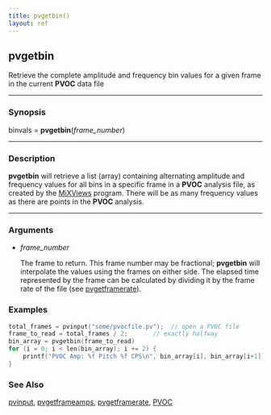 ```yaml
---
title: pvgetbin()
layout: ref
---
```


## pvgetbin

Retrieve the complete amplitude and frequency bin values for a given frame in the current **PVOC** data file

-----

### Synopsis

binvals = **pvgetbin**(*frame\_number*)

-----

### Description

**pvgetbin** will retrieve a list (array) containing alternating amplitude and frequency values for all bins in a specific frame in a **PVOC** analysis file, as created by the
[MiXViews](http://music.columbia.edu/~doug/MixViews/MiXViews.html)
program.  There will be as many frequency values as there are points in the **PVOC** analysis.

-----

### Arguments

- *frame\_number*

	The frame to return.  This frame number may be fractional; **pvgetbin** will interpolate the values using the frames on either side.  The elapsed time represented by the frame can be calculated by dividing it by the frame rate of the file (see [pvgetframerate](pvgetframerate.html)).

### Examples

```cpp
total_frames = pvinput("some/pvocfile.pv");  // open a PVOC file
frame_to_read = total_frames / 2;		// exactly halfway
bin_array = pvgetbin(frame_to_read)
for (i = 0; i < len(bin_array); i += 2) {
	printf("PVOC Amp: %f Pitch %f CPS\n", bin_array[i], bin_array[i+1]);
}
```

### See Also

[pvinput](pvinput.html), [pvgetframeamps](pvgetframeamps.html), [pvgetframerate](pvgetframerate.html), [PVOC](../instruments/PVOC.html)

